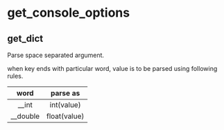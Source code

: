 # get_console_options

## get_dict
Parse space separated argument.

when key ends with particular word, value is to be parsed using following rules.

| word  | parse as |
| :---: | :---: |
| __int | int(value) |
| __double | float(value) |
